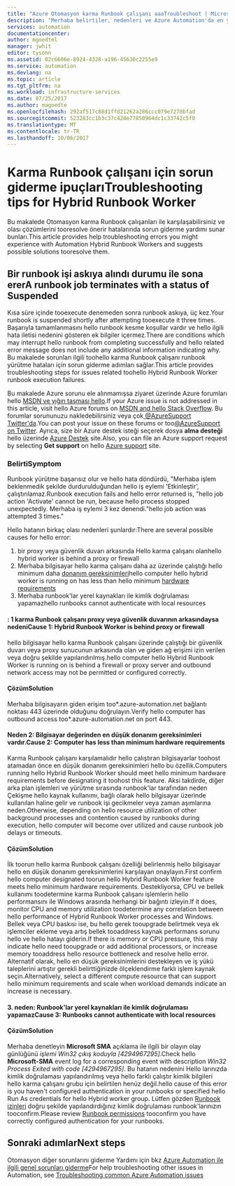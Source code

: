 ```yaml
---
title: "Azure Otomasyon karma Runbook çalışanı aaaTroubleshoot | Microsoft Docs"
description: "Merhaba belirtiler, nedenleri ve Azure Automation'da en yaygın karma Runbook çalışanı sorunları hello çözümlenmek açıklanmaktadır."
services: automation
documentationcenter: 
author: mgoedtel
manager: jwhit
editor: tysonn
ms.assetid: 02c6606e-8924-4328-a196-45630c2255e9
ms.service: automation
ms.devlang: na
ms.topic: article
ms.tgt_pltfrm: na
ms.workload: infrastructure-services
ms.date: 07/25/2017
ms.author: magoedte
ms.openlocfilehash: 292af517c88d1ffd21262a286ccc079e7270bfad
ms.sourcegitcommit: 523283cc1b3c37c428e77850964dc1c33742c5f0
ms.translationtype: MT
ms.contentlocale: tr-TR
ms.lasthandoff: 10/06/2017
---
```

# <a name="troubleshooting-tips-for-hybrid-runbook-worker"></a><span data-ttu-id="ab0dd-103">Karma Runbook çalışanı için sorun giderme ipuçları</span><span class="sxs-lookup"><span data-stu-id="ab0dd-103">Troubleshooting tips for Hybrid Runbook Worker</span></span>

<span data-ttu-id="ab0dd-104">Bu makalede Otomasyon karma Runbook çalışanları ile karşılaşabilirsiniz ve olası çözümlerini tooresolve önerir hatalarında sorun giderme yardımı sunar bunları.</span><span class="sxs-lookup"><span data-stu-id="ab0dd-104">This article provides help troubleshooting errors you might experience with Automation Hybrid Runbook Workers and suggests possible solutions tooresolve them.</span></span>

## <a name="a-runbook-job-terminates-with-a-status-of-suspended"></a><span data-ttu-id="ab0dd-105">Bir runbook işi askıya alındı durumu ile sona erer</span><span class="sxs-lookup"><span data-stu-id="ab0dd-105">A runbook job terminates with a status of Suspended</span></span>

<span data-ttu-id="ab0dd-106">Kısa süre içinde tooexecute denemeden sonra runbook askıya, üç kez.</span><span class="sxs-lookup"><span data-stu-id="ab0dd-106">Your runbook is suspended shortly after attempting tooexecute it three times.</span></span> <span data-ttu-id="ab0dd-107">Başarıyla tamamlanmasını hello runbook kesme koşullar vardır ve hello ilgili hata iletisi nedenini gösteren ek bilgiler içermez.</span><span class="sxs-lookup"><span data-stu-id="ab0dd-107">There are conditions which may interrupt hello runbook from completing successfully and hello related error message does not include any additional information indicating why.</span></span> <span data-ttu-id="ab0dd-108">Bu makalede sorunları ilgili toohello karma Runbook çalışanı runbook yürütme hataları için sorun giderme adımları sağlar.</span><span class="sxs-lookup"><span data-stu-id="ab0dd-108">This article provides troubleshooting steps for issues related toohello Hybrid Runbook Worker runbook execution failures.</span></span>

<span data-ttu-id="ab0dd-109">Bu makalede Azure sorunu ele alınmamışsa ziyaret üzerinde Azure forumları hello [MSDN ve yığın taşması hello](https://azure.microsoft.com/support/forums/).</span><span class="sxs-lookup"><span data-stu-id="ab0dd-109">If your Azure issue is not addressed in this article, visit hello Azure forums on [MSDN and hello Stack Overflow](https://azure.microsoft.com/support/forums/).</span></span> <span data-ttu-id="ab0dd-110">Bu forumlar sorununuzu nakledebilirsiniz veya çok[ @AzureSupport Twitter'da](https://twitter.com/AzureSupport).</span><span class="sxs-lookup"><span data-stu-id="ab0dd-110">You can post your issue on these forums or too[@AzureSupport on Twitter](https://twitter.com/AzureSupport).</span></span> <span data-ttu-id="ab0dd-111">Ayrıca, size bir Azure destek isteği seçerek dosya **alma desteği** hello üzerinde [Azure Destek](https://azure.microsoft.com/support/options/) site.</span><span class="sxs-lookup"><span data-stu-id="ab0dd-111">Also, you can file an Azure support request by selecting **Get support** on hello [Azure support](https://azure.microsoft.com/support/options/) site.</span></span>

### <a name="symptom"></a><span data-ttu-id="ab0dd-112">Belirti</span><span class="sxs-lookup"><span data-stu-id="ab0dd-112">Symptom</span></span>
<span data-ttu-id="ab0dd-113">Runbook yürütme başarısız olur ve hello hata döndürdü, "Merhaba işlem beklenmedik şekilde durdurulduğundan hello iş eylemi 'Etkinleştir', çalıştırılamaz.</span><span class="sxs-lookup"><span data-stu-id="ab0dd-113">Runbook execution fails and hello error returned is, "hello job action 'Activate' cannot be run, because hello process stopped unexpectedly.</span></span> <span data-ttu-id="ab0dd-114">Merhaba iş eylemi 3 kez denendi."</span><span class="sxs-lookup"><span data-stu-id="ab0dd-114">hello job action was attempted 3 times."</span></span>

<span data-ttu-id="ab0dd-115">Hello hatanın birkaç olası nedenleri şunlardır:</span><span class="sxs-lookup"><span data-stu-id="ab0dd-115">There are several possible causes for hello error:</span></span> 

1. <span data-ttu-id="ab0dd-116">bir proxy veya güvenlik duvarı arkasında Hello karma çalışanı olan</span><span class="sxs-lookup"><span data-stu-id="ab0dd-116">hello hybrid worker is behind a proxy or firewall</span></span>
2. <span data-ttu-id="ab0dd-117">Merhaba bilgisayar hello karma çalışanı daha az üzerinde çalıştığı hello minimum daha [donanım gereksinimleri](automation-offering-get-started.md#hybrid-runbook-worker)</span><span class="sxs-lookup"><span data-stu-id="ab0dd-117">hello computer hello hybrid worker is running on has less than hello minimum [hardware  requirements](automation-offering-get-started.md#hybrid-runbook-worker)</span></span>  
3. <span data-ttu-id="ab0dd-118">Merhaba runbook'lar yerel kaynakları ile kimlik doğrulaması yapamaz</span><span class="sxs-lookup"><span data-stu-id="ab0dd-118">hello runbooks cannot authenticate with local resources</span></span>

#### <a name="cause-1-hybrid-runbook-worker-is-behind-proxy-or-firewall"></a><span data-ttu-id="ab0dd-119">: 1 karma Runbook çalışanı proxy veya güvenlik duvarının arkasındaysa nedeni</span><span class="sxs-lookup"><span data-stu-id="ab0dd-119">Cause 1: Hybrid Runbook Worker is behind proxy or firewall</span></span>
<span data-ttu-id="ab0dd-120">hello bilgisayar hello karma Runbook çalışanı üzerinde çalıştığı bir güvenlik duvarı veya proxy sunucunun arkasında olan ve giden ağ erişimi izin verilen veya doğru şekilde yapılandırılmış.</span><span class="sxs-lookup"><span data-stu-id="ab0dd-120">hello computer hello Hybrid Runbook Worker is running on is behind a firewall or proxy server and outbound network access may not be permitted or configured correctly.</span></span>

#### <a name="solution"></a><span data-ttu-id="ab0dd-121">Çözüm</span><span class="sxs-lookup"><span data-stu-id="ab0dd-121">Solution</span></span>
<span data-ttu-id="ab0dd-122">Merhaba bilgisayarın giden erişim too*.azure-automation.net bağlantı noktası 443 üzerinde olduğunu doğrulayın.</span><span class="sxs-lookup"><span data-stu-id="ab0dd-122">Verify hello computer has outbound access too*.azure-automation.net on port 443.</span></span> 

#### <a name="cause-2-computer-has-less-than-minimum-hardware-requirements"></a><span data-ttu-id="ab0dd-123">Neden 2: Bilgisayar değerinden en düşük donanım gereksinimleri vardır.</span><span class="sxs-lookup"><span data-stu-id="ab0dd-123">Cause 2: Computer has less than minimum hardware requirements</span></span>
<span data-ttu-id="ab0dd-124">Karma Runbook çalışanı karşılamalıdır hello çalıştıran bilgisayarlar toohost atamadan önce en düşük donanım gereksinimleri hello bu özellik.</span><span class="sxs-lookup"><span data-stu-id="ab0dd-124">Computers running hello Hybrid Runbook Worker should meet hello minimum hardware requirements before designating it toohost this feature.</span></span> <span data-ttu-id="ab0dd-125">Aksi takdirde, diğer arka plan işlemleri ve yürütme sırasında runbook'lar tarafından neden Çekişme hello kaynak kullanımı, bağlı olarak hello bilgisayar üzerinde kullanılan haline gelir ve runbook işi gecikmeler veya zaman aşımlarına neden.</span><span class="sxs-lookup"><span data-stu-id="ab0dd-125">Otherwise, depending on hello resource utilization of other background processes and contention caused by runbooks during execution, hello computer will become over utilized and cause runbook job delays or timeouts.</span></span> 

#### <a name="solution"></a><span data-ttu-id="ab0dd-126">Çözüm</span><span class="sxs-lookup"><span data-stu-id="ab0dd-126">Solution</span></span>
<span data-ttu-id="ab0dd-127">İlk toorun hello karma Runbook çalışanı özelliği belirlenmiş hello bilgisayar hello en düşük donanım gereksinimlerini karşılayan onaylayın.</span><span class="sxs-lookup"><span data-stu-id="ab0dd-127">First confirm hello computer designated toorun hello Hybrid Runbook Worker feature meets hello minimum hardware requirements.</span></span>  <span data-ttu-id="ab0dd-128">Destekliyorsa, CPU ve bellek kullanımı toodetermine karma Runbook çalışanı işlemlerin hello performansını ile Windows arasında herhangi bir bağıntı izleyin.</span><span class="sxs-lookup"><span data-stu-id="ab0dd-128">If it does, monitor CPU and memory utilization toodetermine any correlation between hello performance of Hybrid Runbook Worker processes and Windows.</span></span>  <span data-ttu-id="ab0dd-129">Bellek veya CPU baskısı ise, bu hello gerek tooupgrade belirtmek veya ek işlemciler ekleme veya artış bellek tooaddress kaynak performans sorunu hello ve hello hatayı giderin.</span><span class="sxs-lookup"><span data-stu-id="ab0dd-129">If there is memory or CPU pressure, this may indicate hello need tooupgrade or add additional processors, or increase memory tooaddress hello resource bottleneck and resolve hello error.</span></span> <span data-ttu-id="ab0dd-130">Alternatif olarak, hello en düşük gereksinimlerini destekleyen ve iş yükü taleplerini artıştır gerekli belirttiğinizde ölçeklendirme farklı işlem kaynak seçin.</span><span class="sxs-lookup"><span data-stu-id="ab0dd-130">Alternatively, select a different compute resource that can support hello minimum requirements and scale when workload demands indicate an increase is necessary.</span></span>         

#### <a name="cause-3-runbooks-cannot-authenticate-with-local-resources"></a><span data-ttu-id="ab0dd-131">3. neden: Runbook'lar yerel kaynakları ile kimlik doğrulaması yapamaz</span><span class="sxs-lookup"><span data-stu-id="ab0dd-131">Cause 3: Runbooks cannot authenticate with local resources</span></span>

#### <a name="solution"></a><span data-ttu-id="ab0dd-132">Çözüm</span><span class="sxs-lookup"><span data-stu-id="ab0dd-132">Solution</span></span>
<span data-ttu-id="ab0dd-133">Merhaba denetleyin **Microsoft SMA** açıklama ile ilgili bir olayın olay günlüğünü *işlemi Win32 çıkış koduyla [4294967295]*.</span><span class="sxs-lookup"><span data-stu-id="ab0dd-133">Check hello **Microsoft-SMA** event log for a corresponding event with description *Win32 Process Exited with code [4294967295]*.</span></span>  <span data-ttu-id="ab0dd-134">Bu hatanın nedenini Hello larınızda kimlik doğrulaması yapılandırılmış veya hello farklı çalıştır kimlik bilgileri hello karma çalışanı grubu için belirtilen henüz değil.</span><span class="sxs-lookup"><span data-stu-id="ab0dd-134">hello cause of this error is you haven't configured authentication in your runbooks or specified hello Run As credentials for hello Hybrid worker group.</span></span>  <span data-ttu-id="ab0dd-135">Lütfen gözden [Runbook izinleri](automation-hrw-run-runbooks.md#runbook-permissions) doğru şekilde yapılandırdığınız kimlik doğrulaması runbook'larınızın tooconfirm.</span><span class="sxs-lookup"><span data-stu-id="ab0dd-135">Please review [Runbook permissions](automation-hrw-run-runbooks.md#runbook-permissions) tooconfirm you have correctly configured authentication for your runbooks.</span></span>  

## <a name="next-steps"></a><span data-ttu-id="ab0dd-136">Sonraki adımlar</span><span class="sxs-lookup"><span data-stu-id="ab0dd-136">Next steps</span></span>

<span data-ttu-id="ab0dd-137">Otomasyon diğer sorunlarını giderme Yardımı için bkz [Azure Automation ile ilgili genel sorunları giderme](automation-troubleshooting-automation-errors.md)</span><span class="sxs-lookup"><span data-stu-id="ab0dd-137">For help troubleshooting other issues in Automation, see [Troubleshooting common Azure Automation issues](automation-troubleshooting-automation-errors.md)</span></span> 